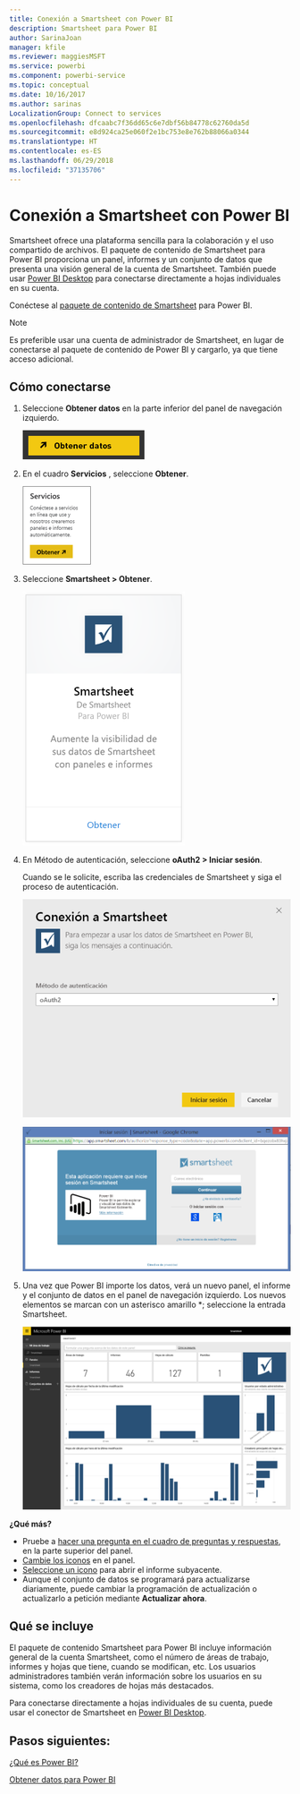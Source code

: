 ```yaml
---
title: Conexión a Smartsheet con Power BI
description: Smartsheet para Power BI
author: SarinaJoan
manager: kfile
ms.reviewer: maggiesMSFT
ms.service: powerbi
ms.component: powerbi-service
ms.topic: conceptual
ms.date: 10/16/2017
ms.author: sarinas
LocalizationGroup: Connect to services
ms.openlocfilehash: dfcaabc7f36dd65c6e7dbf56b84778c62760da5d
ms.sourcegitcommit: e8d924ca25e060f2e1bc753e8e762b88066a0344
ms.translationtype: HT
ms.contentlocale: es-ES
ms.lasthandoff: 06/29/2018
ms.locfileid: "37135706"
---
```

# <a name="connect-to-smartsheet-with-power-bi"></a>Conexión a Smartsheet con Power BI
Smartsheet ofrece una plataforma sencilla para la colaboración y el uso compartido de archivos. El paquete de contenido de Smartsheet para Power BI proporciona un panel, informes y un conjunto de datos que presenta una visión general de la cuenta de Smartsheet. También puede usar [Power BI Desktop](desktop-connect-to-data.md) para conectarse directamente a hojas individuales en su cuenta. 

Conéctese al [paquete de contenido de Smartsheet](https://app.powerbi.com/groups/me/getdata/services/smartsheet) para Power BI.

>[!NOTE]
>Es preferible usar una cuenta de administrador de Smartsheet, en lugar de conectarse al paquete de contenido de Power BI y cargarlo, ya que tiene acceso adicional.

## <a name="how-to-connect"></a>Cómo conectarse
1. Seleccione **Obtener datos** en la parte inferior del panel de navegación izquierdo.
   
   ![](media/service-connect-to-smartsheet/pbi_getdata.png)
2. En el cuadro **Servicios** , seleccione **Obtener**.
   
   ![](media/service-connect-to-smartsheet/pbi_getservices.png) 
3. Seleccione **Smartsheet \> Obtener**.
   
   ![](media/service-connect-to-smartsheet/smartsheet.png)
4. En Método de autenticación, seleccione **oAuth2 \> Iniciar sesión**.
   
   Cuando se le solicite, escriba las credenciales de Smartsheet y siga el proceso de autenticación.
   
   ![](media/service-connect-to-smartsheet/creds.png)
   
   ![](media/service-connect-to-smartsheet/creds2.png)
5. Una vez que Power BI importe los datos, verá un nuevo panel, el informe y el conjunto de datos en el panel de navegación izquierdo. Los nuevos elementos se marcan con un asterisco amarillo \*; seleccione la entrada Smartsheet.
   
   ![](media/service-connect-to-smartsheet/dashboard.png)

**¿Qué más?**

* Pruebe a [hacer una pregunta en el cuadro de preguntas y respuestas](power-bi-q-and-a.md), en la parte superior del panel.
* [Cambie los iconos](service-dashboard-edit-tile.md) en el panel.
* [Seleccione un icono](service-dashboard-tiles.md) para abrir el informe subyacente.
* Aunque el conjunto de datos se programará para actualizarse diariamente, puede cambiar la programación de actualización o actualizarlo a petición mediante **Actualizar ahora**.

## <a name="whats-included"></a>Qué se incluye
El paquete de contenido Smartsheet para Power BI incluye información general de la cuenta Smartsheet, como el número de áreas de trabajo, informes y hojas que tiene, cuando se modifican, etc. Los usuarios administradores también verán información sobre los usuarios en su sistema, como los creadores de hojas más destacados.  

Para conectarse directamente a hojas individuales de su cuenta, puede usar el conector de Smartsheet en [Power BI Desktop](desktop-connect-to-data.md).  

## <a name="next-steps"></a>Pasos siguientes:

[¿Qué es Power BI?](power-bi-overview.md)

[Obtener datos para Power BI](service-get-data.md)